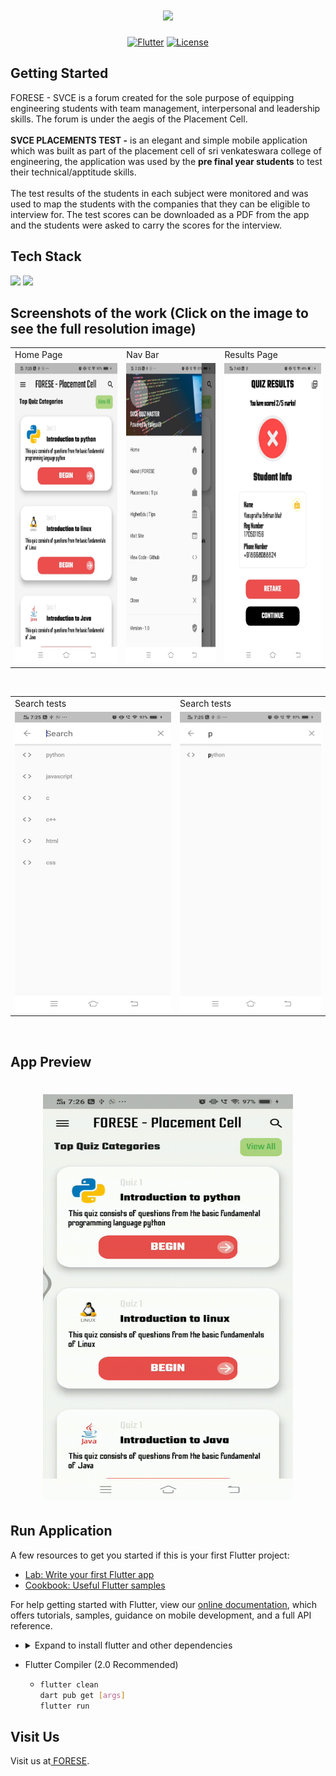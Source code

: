 
<h1 align="center">
  <img src="https://www.facultytick.com/wp-content/uploads/2020/10/Sri-Venkateswara-College-of-Engineering.jpg">
</h1>
<p align="center">
<a href=""><img title="Flutter" src="https://img.shields.io/badge/Flutter-2-blue?style=for-the-badge&logo=flutter"></a>
<a href=""><img title="License" src="https://img.shields.io/badge/License-Open Source-brightgreen?style=for-the-badge&logo="></a>
</p>

## Getting Started
FORESE - SVCE is a forum created for the sole purpose of equipping engineering students with team management, interpersonal and leadership skills. The forum is under the aegis of the Placement Cell. <br> <br>
<Strong>SVCE PLACEMENTS TEST -</Strong> is an elegant and simple mobile application which was built as part of the placement cell of sri venkateswara college of engineering, the application was used by the <Strong>pre final year students</Strong> to test their technical/apptitude skills.<br><br> The test results of the students in each subject were monitored and was used to map the students with the companies that they can be eligible to interview for. The test scores can be downloaded as a PDF from the app and the students were asked to carry the scores for the interview. 
<br>
## Tech Stack
<img height="52" src="https://upload.wikimedia.org/wikipedia/commons/1/17/Google-flutter-logo.png" /></a>  <img height="82" src="https://download.logo.wine/logo/MySQL/MySQL-Logo.wine.png" /></a>

## Screenshots of the work (Click on the image to see the full resolution image)
<table>
  <tr>
    <td>Home Page</td>
     <td>Nav Bar</td>
     <td>Results Page</td>
  </tr>
  <tr>
    <td><img src="https://github.com/Vignesh0404/Quiz-Software-App/blob/master/output/3.jpeg" width=300 height=480></td>
    <td><img src="https://github.com/Vignesh0404/Quiz-Software-App/blob/master/output/4.jpeg" width=270 height=480></td>
    <td><img src="https://github.com/Vignesh0404/Quiz-Software-App/blob/master/output/5.jpeg" width=270 height=480></td>
  </tr>
 </table>
 <br>
 <table>
  <tr>
    <td>Search tests</td>
     <td>Search tests</td>
     
  </tr>
  <tr>
    <td><img src="https://github.com/Vignesh0404/Quiz-Software-App/blob/master/output/2.jpeg" width=300 height=480></td>
    <td><img src="https://github.com/Vignesh0404/Quiz-Software-App/blob/master/output/1.jpeg" width=270 height=480></td>
    
  </tr>
 </table>
 <br>
 
 
 ## App Preview
 
 <h1 align="center">
  <img src="https://github.com/Vignesh0404/Quiz-Software-App/blob/master/output/6.gif"  width=400 height=650>
</h1>
 
 
 
## Run Application
A few resources to get you started if this is your first Flutter project:

- [Lab: Write your first Flutter app](https://flutter.dev/docs/get-started/codelab)
- [Cookbook: Useful Flutter samples](https://flutter.dev/docs/cookbook)

For help getting started with Flutter, view our
[online documentation](https://flutter.dev/docs), which offers tutorials,
samples, guidance on mobile development, and a full API reference.

<ul><li><details>
<summary>Expand to install flutter and other dependencies</b></summary>
<li>Follow this to install <strong><a href="https://flutter.dev/docs/get-started/install">Flutter</a></strong></li>
</ul></li></ul></details></li></ul>






- Flutter Compiler (2.0 Recommended)
  - ```bash
    flutter clean
    dart pub get [args]
    flutter run
    ```

## Visit Us
Visit us at<a href="http://forese.in/"> FORESE</a>.
